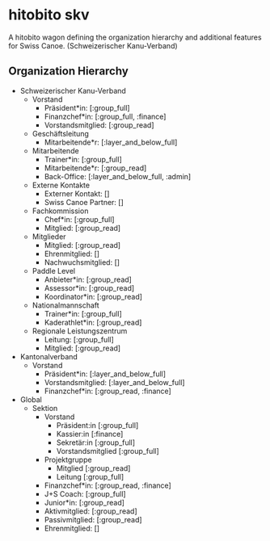 # hitobito skv

A hitobito wagon defining the organization hierarchy and additional features for Swiss Canoe.
(Schweizerischer Kanu-Verband)

## Organization Hierarchy

- Schweizerischer Kanu-Verband
  - Vorstand
    - Präsident\*in: [:group_full]
    - Finanzchef\*in: [:group_full, :finance]
    - Vorstandsmitglied: [:group_read]
  - Geschäftsleitung
    - Mitarbeitende\*r: [:layer_and_below_full]
  - Mitarbeitende
    - Trainer\*in: [:group_full]
    - Mitarbeitende\*r: [:group_read]
    - Back-Office: [:layer_and_below_full, :admin]
  - Externe Kontakte
    - Externer Kontakt: []
    - Swiss Canoe Partner: []
  - Fachkommission
    - Chef\*in: [:group_full]
    - Mitglied: [:group_read]
  - Mitglieder
    - Mitglied: [:group_read]
    - Ehrenmitglied: []
    - Nachwuchsmitglied: []
  - Paddle Level
    - Anbieter\*in: [:group_read]
    - Assessor\*in: [:group_read]
    - Koordinator\*in: [:group_read]
  - Nationalmannschaft
    - Trainer\*in: [:group_full]
    - Kaderathlet\*in: [:group_read]
  - Regionale Leistungszentrum
    - Leitung: [:group_full]
    - Mitglied: [:group_read]
- Kantonalverband
  - Vorstand
    - Präsident\*in: [:layer_and_below_full]
    - Vorstandsmitglied: [:layer_and_below_full]
    - Finanzchef\*in: [:group_read, :finance]
- Global
  - Sektion
    - Vorstand
      - Präsident:in [:group_full]
      - Kassier:in [:finance]
      - Sekretär:in [:group_full]
      - Vorstandsmitglied [:group_full]
    - Projektgruppe
      - Mitglied [:group_read]
      - Leitung [:group_full]
    - Finanzchef\*in: [:group_read, :finance]
    - J+S Coach: [:group_full]
    - Junior\*in: [:group_read]
    - Aktivmitglied: [:group_read]
    - Passivmitglied: [:group_read]
    - Ehrenmitglied: []
